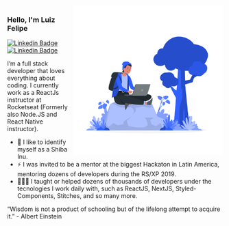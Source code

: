 <img align="right" src="https://github.com/luizfelipe63/luizfelipe63/blob/main/img/illustration.png" width="350"/>

### Hello, I'm Luiz Felipe
[![Linkedin Badge](https://img.shields.io/badge/-Luiz%20Felipe-3060FF?style=flat-square&logo=Linkedin&logoColor=white&link=https://www.linkedin.com/in/luiz-feliperocha/)](https://www.linkedin.com/in/luiz-feliperocha/)
[![Linkedin Badge](https://img.shields.io/badge/-Luiz%20Felipe-3060FF?style=flat-square&logo=Linkedin&logoColor=white&link=https://www.linkedin.com/in/luiz-feliperocha/)](https://www.linkedin.com/in/luiz-feliperocha/)

I’m a full stack developer that loves everything about coding. I currently work as a ReactJs instructor at Rocketseat (Formerly also Node.JS and React Native instructor).

- 🐶 I like to identify myself as a Shiba Inu.
- ⚡ I was invited to be a mentor at the biggest Hackaton in Latin America, mentoring dozens of developers during the RS/XP 2019.
- 👨🏻‍💻 I taught or helped dozens of thousands of developers under the tecnologies I work daily with, such as ReactJS, NextJS, Styled-Components, Stitches, and so many more.

“Wisdom is not a product of schooling but of the lifelong attempt to acquire it.” - Albert Einstein

